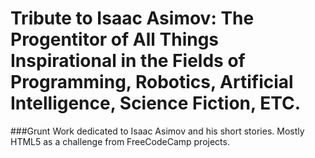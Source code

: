 Tribute to Isaac Asimov: The Progentitor of All Things Inspirational in the Fields of Programming, Robotics, Artificial Intelligence, Science Fiction, ETC.
=======================


###Grunt Work dedicated to Isaac Asimov and his short stories. Mostly HTML5 as a challenge from FreeCodeCamp projects.
